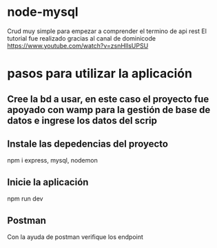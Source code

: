 # node-mysql
Crud muy simple para empezar a comprender el termino de api rest
El tutorial fue realizado gracias al canal de dominicode
https://www.youtube.com/watch?v=zsnHIlsUPSU

# pasos para utilizar la aplicación

## Cree la bd a usar, en este caso el proyecto fue apoyado con wamp para la gestión de base de datos e ingrese los datos del scrip 

## Instale las depedencias del proyecto
npm i express, mysql, nodemon

## Inicie la aplicación
npm run dev

## Postman
Con la ayuda de postman verifique los endpoint


